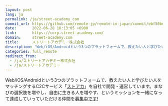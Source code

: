 ```yaml
---
layout: post
lang: ja
permalink: /ja/street-academy_com
commit_url: https://github.com/remote-jp/remote-in-japan/commit/ebf50bde91c365892457923d5c152267587f2fe4
date:       2022-06-28 18:13:05 +0900
link:       https://corp.street-academy.com/
domain:     street-academy.com
title:      ストリートアカデミー株式会社
description: 'Web/iOS/Androidという3つのプラットフォームで、教えたい人と学びたい人をマッチングするC2Cサービス「ストアカ」を自社で開発・運営しています。まなびの選択肢を増やし、自由に生きる人を増やす、というミッションを一緒になって達成していっていただける仲間を募集中です!'
categories: full_remote
redirect_from:
  - /ja/ストリートアカデミー株式会社
  - /ja/ストリートアカデミー
---
```


<p>Web/iOS/Androidという3つのプラットフォームで、教えたい人と学びたい人をマッチングするC2Cサービス「<a href="https://www.street-academy.com/">ストアカ</a>」を自社で開発・運営しています。まなびの選択肢を増やし、自由に生きる人を増やす、というミッションを一緒になって達成していっていただける仲間を<a href="https://www.wantedly.com/companies/streetacademy">募集中です!</a></p>
